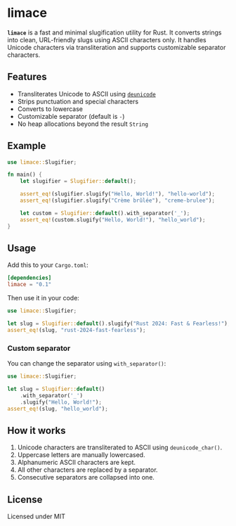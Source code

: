 # limace

**`limace`** is a fast and minimal slugification utility for Rust. It converts strings into clean, URL-friendly slugs using ASCII characters only. It handles Unicode characters via transliteration and supports customizable separator characters.

## Features

- Transliterates Unicode to ASCII using [`deunicode`](https://crates.io/crates/deunicode)
- Strips punctuation and special characters
- Converts to lowercase
- Customizable separator (default is `-`)
- No heap allocations beyond the result `String`

## Example

```rust
use limace::Slugifier;

fn main() {
    let slugifier = Slugifier::default();

    assert_eq!(slugifier.slugify("Hello, World!"), "hello-world");
    assert_eq!(slugifier.slugify("Crème brûlée"), "creme-brulee");

    let custom = Slugifier::default().with_separator('_');
    assert_eq!(custom.slugify("Hello, World!"), "hello_world");
}
````

## Usage

Add this to your `Cargo.toml`:

```toml
[dependencies]
limace = "0.1"
```

Then use it in your code:

```rust
use limace::Slugifier;

let slug = Slugifier::default().slugify("Rust 2024: Fast & Fearless!");
assert_eq!(slug, "rust-2024-fast-fearless");
```

### Custom separator

You can change the separator using `with_separator()`:

```rust
use limace::Slugifier;

let slug = Slugifier::default()
    .with_separator('_')
    .slugify("Hello, World!");
assert_eq!(slug, "hello_world");
```

## How it works

1. Unicode characters are transliterated to ASCII using `deunicode_char()`.
2. Uppercase letters are manually lowercased.
3. Alphanumeric ASCII characters are kept.
4. All other characters are replaced by a separator.
5. Consecutive separators are collapsed into one.

## License

Licensed under MIT
